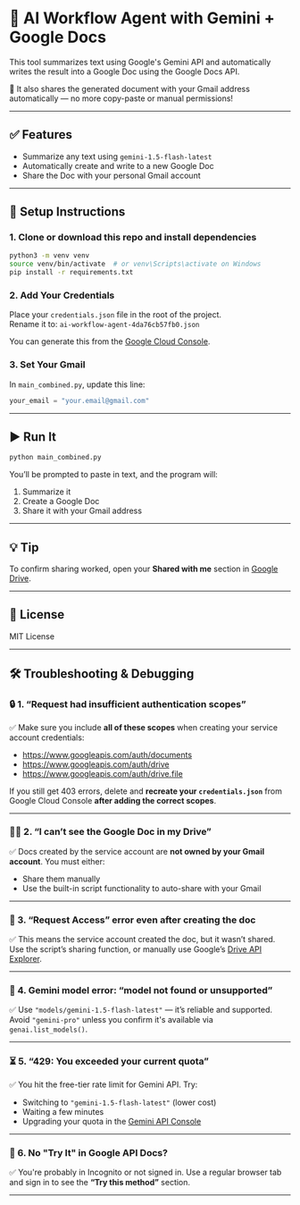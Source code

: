 # 🧠 AI Workflow Agent with Gemini + Google Docs

This tool summarizes text using Google's Gemini API and automatically writes the result into a Google Doc using the Google Docs API.

🚀 It also shares the generated document with your Gmail address automatically — no more copy-paste or manual permissions!

---

## ✅ Features

- Summarize any text using `gemini-1.5-flash-latest`
- Automatically create and write to a new Google Doc
- Share the Doc with your personal Gmail account

---

## 🔧 Setup Instructions

### 1. Clone or download this repo and install dependencies

```bash
python3 -m venv venv
source venv/bin/activate  # or venv\Scripts\activate on Windows
pip install -r requirements.txt
```

### 2. Add Your Credentials

Place your `credentials.json` file in the root of the project.  
Rename it to: `ai-workflow-agent-4da76cb57fb0.json`

You can generate this from the [Google Cloud Console](https://console.cloud.google.com/).

### 3. Set Your Gmail

In `main_combined.py`, update this line:
```python
your_email = "your.email@gmail.com"
```

---

## ▶️ Run It

```bash
python main_combined.py
```

You’ll be prompted to paste in text, and the program will:
1. Summarize it
2. Create a Google Doc
3. Share it with your Gmail address

---

## 💡 Tip

To confirm sharing worked, open your **Shared with me** section in [Google Drive](https://drive.google.com/drive/shared-with-me).

---

## 📄 License

MIT License

---

## 🛠 Troubleshooting & Debugging

### 🔒 1. “Request had insufficient authentication scopes”
✅ Make sure you include **all of these scopes** when creating your service account credentials:
- https://www.googleapis.com/auth/documents
- https://www.googleapis.com/auth/drive
- https://www.googleapis.com/auth/drive.file

If you still get 403 errors, delete and **recreate your `credentials.json`** from Google Cloud Console **after adding the correct scopes**.

---

### 🕵️‍♂️ 2. “I can’t see the Google Doc in my Drive”
✅ Docs created by the service account are **not owned by your Gmail account**. You must either:
- Share them manually
- Use the built-in script functionality to auto-share with your Gmail

---

### 🚫 3. “Request Access” error even after creating the doc
✅ This means the service account created the doc, but it wasn’t shared. Use the script’s sharing function, or manually use Google’s [Drive API Explorer](https://developers.google.com/drive/api/v3/reference/permissions/create#try-it).

---

### 🧯 4. Gemini model error: “model not found or unsupported”
✅ Use `"models/gemini-1.5-flash-latest"` — it’s reliable and supported.  
Avoid `"gemini-pro"` unless you confirm it's available via `genai.list_models()`.

---

### ⏳ 5. “429: You exceeded your current quota”
✅ You hit the free-tier rate limit for Gemini API. Try:
- Switching to `"gemini-1.5-flash-latest"` (lower cost)
- Waiting a few minutes
- Upgrading your quota in the [Gemini API Console](https://makersuite.google.com/app/apikey)

---

### 🧪 6. No "Try It" in Google API Docs?
✅ You're probably in Incognito or not signed in. Use a regular browser tab and sign in to see the **“Try this method”** section.

---
